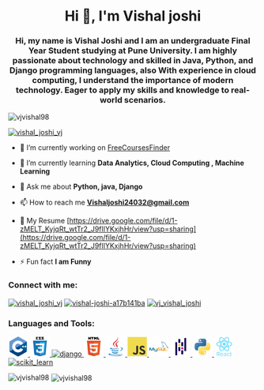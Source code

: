 <h1 align="center">Hi 👋, I'm Vishal joshi</h1>
<h3 align="center">Hi, my name is Vishal Joshi and I am an undergraduate Final Year Student studying at Pune University. I am highly passionate about technology and skilled in Java, Python, and Django programming languages, also With experience in cloud computing, I understand the importance of modern technology. Eager to apply my skills and knowledge to real-world scenarios.</h3>

<p align="left"> <img src="https://komarev.com/ghpvc/?username=vjvishal98&label=Profile%20views&color=0e75b6&style=flat" alt="vjvishal98" /> </p>

<p align="left"> <a href="https://twitter.com/vishal_joshi_vj" target="blank"><img src="https://img.shields.io/twitter/follow/vishal_joshi_vj?logo=twitter&style=for-the-badge" alt="vishal_joshi_vj" /></a> </p>

- 🔭 I’m currently working on [FreeCoursesFinder](https://freecoursesfinder.pythonanywhere.com/)

- 🌱 I’m currently learning **Data Analytics, Cloud Computing , Machine Learning**

- 💬 Ask me about **Python, java, Django**

- 📫 How to reach me **Vishaljoshi24032@gmail.com**

- 📄 My Resume [https://drive.google.com/file/d/1-zMELT_KyjqRt_wtTr2_J9flIYKxjhHr/view?usp=sharing](https://drive.google.com/file/d/1-zMELT_KyjqRt_wtTr2_J9flIYKxjhHr/view?usp=sharing)

- ⚡ Fun fact **I am Funny**

<h3 align="left">Connect with me:</h3>
<p align="left">
<a href="https://twitter.com/vishal_joshi_vj" target="blank"><img align="center" src="https://raw.githubusercontent.com/rahuldkjain/github-profile-readme-generator/master/src/images/icons/Social/twitter.svg" alt="vishal_joshi_vj" height="30" width="40" /></a>
<a href="https://linkedin.com/in/vishal-joshi-a17b141ba" target="blank"><img align="center" src="https://raw.githubusercontent.com/rahuldkjain/github-profile-readme-generator/master/src/images/icons/Social/linked-in-alt.svg" alt="vishal-joshi-a17b141ba" height="30" width="40" /></a>
<a href="https://instagram.com/vj_vishal_joshi" target="blank"><img align="center" src="https://raw.githubusercontent.com/rahuldkjain/github-profile-readme-generator/master/src/images/icons/Social/instagram.svg" alt="vj_vishal_joshi" height="30" width="40" /></a>
</p>

<h3 align="left">Languages and Tools:</h3>
<p align="left"> <a href="https://www.w3schools.com/cpp/" target="_blank" rel="noreferrer"> <img src="https://raw.githubusercontent.com/devicons/devicon/master/icons/cplusplus/cplusplus-original.svg" alt="cplusplus" width="40" height="40"/> </a> <a href="https://www.w3schools.com/css/" target="_blank" rel="noreferrer"> <img src="https://raw.githubusercontent.com/devicons/devicon/master/icons/css3/css3-original-wordmark.svg" alt="css3" width="40" height="40"/> </a> <a href="https://www.djangoproject.com/" target="_blank" rel="noreferrer"> <img src="https://cdn.worldvectorlogo.com/logos/django.svg" alt="django" width="40" height="40"/> </a> <a href="https://www.w3.org/html/" target="_blank" rel="noreferrer"> <img src="https://raw.githubusercontent.com/devicons/devicon/master/icons/html5/html5-original-wordmark.svg" alt="html5" width="40" height="40"/> </a> <a href="https://www.java.com" target="_blank" rel="noreferrer"> <img src="https://raw.githubusercontent.com/devicons/devicon/master/icons/java/java-original.svg" alt="java" width="40" height="40"/> </a> <a href="https://developer.mozilla.org/en-US/docs/Web/JavaScript" target="_blank" rel="noreferrer"> <img src="https://raw.githubusercontent.com/devicons/devicon/master/icons/javascript/javascript-original.svg" alt="javascript" width="40" height="40"/> </a> <a href="https://www.mysql.com/" target="_blank" rel="noreferrer"> <img src="https://raw.githubusercontent.com/devicons/devicon/master/icons/mysql/mysql-original-wordmark.svg" alt="mysql" width="40" height="40"/> </a> <a href="https://pandas.pydata.org/" target="_blank" rel="noreferrer"> <img src="https://raw.githubusercontent.com/devicons/devicon/2ae2a900d2f041da66e950e4d48052658d850630/icons/pandas/pandas-original.svg" alt="pandas" width="40" height="40"/> </a> <a href="https://www.python.org" target="_blank" rel="noreferrer"> <img src="https://raw.githubusercontent.com/devicons/devicon/master/icons/python/python-original.svg" alt="python" width="40" height="40"/> </a> <a href="https://reactjs.org/" target="_blank" rel="noreferrer"> <img src="https://raw.githubusercontent.com/devicons/devicon/master/icons/react/react-original-wordmark.svg" alt="react" width="40" height="40"/> </a> <a href="https://scikit-learn.org/" target="_blank" rel="noreferrer"> <img src="https://upload.wikimedia.org/wikipedia/commons/0/05/Scikit_learn_logo_small.svg" alt="scikit_learn" width="40" height="40"/> </a> </p>

<p><img align="left" src="https://github-readme-stats.vercel.app/api/top-langs?username=vjvishal98&show_icons=true&locale=en&layout=compact" alt="vjvishal98" /></p>

<p>&nbsp;<img align="center" src="https://github-readme-stats.vercel.app/api?username=vjvishal98&show_icons=true&locale=en" alt="vjvishal98" /></p>
